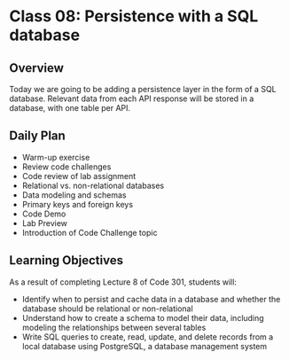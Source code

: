 # Class 08: Persistence with a SQL database

## Overview

Today we are going to be adding a persistence layer in the form of a SQL database. Relevant data from each API response will be stored in a database, with one table per API.

## Daily Plan

- Warm-up exercise
- Review code challenges
- Code review of lab assignment
- Relational vs. non-relational databases
- Data modeling and schemas
- Primary keys and foreign keys
- Code Demo
- Lab Preview
- Introduction of Code Challenge topic

## Learning Objectives

As a result of completing Lecture 8 of Code 301, students will:
- Identify when to persist and cache data in a database and whether the database should be relational or non-relational
- Understand how to create a schema to model their data, including modeling the relationships between several tables
- Write SQL queries to create, read, update, and delete records from a local database using PostgreSQL, a database management system
